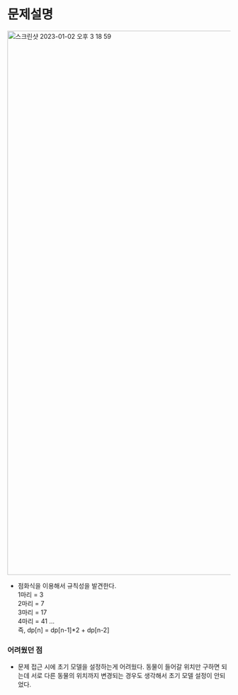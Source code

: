 # 문제설명
<img width="1230" alt="스크린샷 2023-01-02 오후 3 18 59" src="https://user-images.githubusercontent.com/87291052/210200161-a53bec20-1357-45ef-81b7-48954c95cf8b.png">

* 점화식을 이용해서 규칙성을 발견한다.   
1마리 = 3   
2마리 = 7   
3마리 = 17   
4마리 = 41 ...   
즉, dp[n] = dp[n-1]*2 + dp[n-2]

### 어려웠던 점
* 문제 접근 시에 초기 모델을 설정하는게 어려웠다. 동물이 들어갈 위치만 구하면 되는데 서로 다른 동물의 위치까지 변경되는 경우도 생각해서 초기 모델 설정이 안되었다.